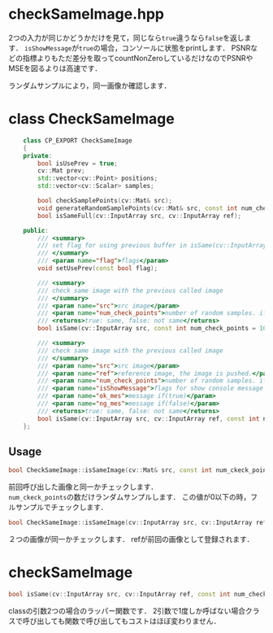 checkSameImage.hpp
==========
2つの入力が同じかどうかだけを見て，同じなら`true`違うなら`false`を返します．
`isShowMessage`が`true`の場合，コンソールに状態をprintします．
PSNRなどの指標よりもただ差分を取ってcountNonZeroしているだけなのでPSNRやMSEを図るよりは高速です．

ランダムサンプルにより，同一画像か確認します．

# class CheckSameImage
```cpp
	class CP_EXPORT CheckSameImage
	{
	private:
		bool isUsePrev = true;
		cv::Mat prev;
		std::vector<cv::Point> positions;
		std::vector<cv::Scalar> samples;

		bool checkSamplePoints(cv::Mat& src);
		void generateRandomSamplePoints(cv::Mat& src, const int num_check_points);
		bool isSameFull(cv::InputArray src, cv::InputArray ref);

	public:
		/// <summary>
		/// set flag for using previous buffer in isSame(cv::InputArray, const int)
		/// </summary>
		/// <param name="flag">flags</param>
		void setUsePrev(const bool flag);

		/// <summary>
		/// check same image with the previous called image
		/// </summary>
		/// <param name="src">src image</param>
		/// <param name="num_check_points">number of random samples. if <=0, check full samples</param>
		/// <returns>true: same, false: not same</returns>
		bool isSame(cv::InputArray src, const int num_check_points = 10);

		/// <summary>
		/// check same image with the previous called image
		/// </summary>
		/// <param name="src">src image</param>
		/// <param name="ref">reference image, the image is pushed.</param>
		/// <param name="num_check_points">number of random samples. if <=0, check full samples</param>
		/// <param name="isShowMessage">flags for show console message or not.</param>
		/// <param name="ok_mes">message if(true)</param>
		/// <param name="ng_mes">message if(false)</param>
		/// <returns>true: same, false: not same</returns>
		bool isSame(cv::InputArray src, cv::InputArray ref, const int num_check_points = 0, const bool isShowMessage = true, const std::string ok_mes = "OK", const std::string ng_mes = "NG");
	};
```
## Usage
```cpp
bool CheckSameImage::isSameImage(cv::Mat& src, const int num_ckeck_points = 0);
```
前回呼び出した画像と同一かチェックします．  
`num_ckeck_points`の数だけランダムサンプルします．
この値が0以下の時，フルサンプルでチェックします．


```cpp
bool CheckSameImage::isSameImage(cv::InputArray src, cv::InputArray ref, const int num_check_points = 0, const bool isShowMessage = true, const std::string ok_mes = "OK", const std::string ng_mes = "NG");
```
２つの画像が同一かチェックします．
refが前回の画像として登録されます．

# checkSameImage
```cpp
bool isSame(cv::InputArray src, cv::InputArray ref, const int num_check_points = 0, const bool isShowMessage = true, const std::string ok_mes = "OK", const std::string ng_mes = "NG");
```

classの引数2つの場合のラッパー関数です．
2引数で1度しか呼ばない場合クラスで呼び出しても関数で呼び出してもコストはほぼ変わりません．
